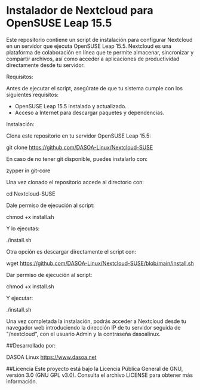 # Instalador de Nextcloud para OpenSUSE Leap 15.5

Este repositorio contiene un script de instalación para configurar Nextcloud en un servidor que ejecuta OpenSUSE Leap 15.5. Nextcloud es una plataforma de colaboración en línea que te permite almacenar, sincronizar y compartir archivos, así como acceder a aplicaciones de productividad directamente desde tu servidor.

Requisitos:

Antes de ejecutar el script, asegúrate de que tu sistema cumple con los siguientes requisitos:

- OpenSUSE Leap 15.5 instalado y actualizado.
- Acceso a Internet para descargar paquetes y dependencias.

  

Instalación:

Clona este repositorio en tu servidor OpenSUSE Leap 15.5:

   git clone https://github.com/DASOA-Linux/Nextcloud-SUSE
   
En caso de no tener git disponible, puedes instalarlo con:
  
   zypper in git-core
   
Una vez clonado el repositorio accede al directorio con:

   cd Nextcloud-SUSE
   
Dale permiso de ejecución al script:

   chmod +x install.sh
   
Y lo ejecutas:
 
   ./install.sh
   
   
   
Otra opción es descargar directamente el script con:

   wget https://github.com/DASOA-Linux/Nextcloud-SUSE/blob/main/install.sh
   
Dar permiso de ejecución al script:

   chmod +x install.sh
   
Y ejecutar:
 
   ./install.sh
   


Una vez completada la instalación, podrás acceder a Nextcloud desde tu navegador web introduciendo la dirección IP de tu servidor seguida de "/nextcloud", con el usuario Admin y la contraseña dasoalinux.


##Desarrollado por:

DASOA Linux
https://www.dasoa.net

##Licencia
Este proyecto está bajo la Licencia Pública General de GNU, versión 3.0 (GNU GPL v3.0). Consulta el archivo LICENSE para obtener más información.


